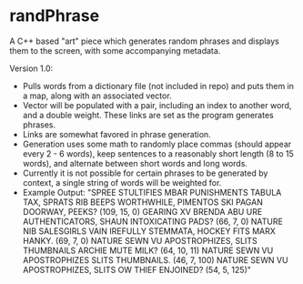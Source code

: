 # randPhrase
A C++ based "art" piece which generates random phrases and displays them to the screen, with some accompanying metadata.

Version 1.0:
 - Pulls words from a dictionary file (not included in repo) and puts them in a map, along with an associated vector.
 - Vector will be populated with a pair, including an index to another word, and a double weight. These links are set as the program generates phrases.
 - Links are somewhat favored in phrase generation.
 - Generation uses some math to randomly place commas (should appear every 2 - 6 words), keep sentences to a reasonably short length (8 to 15 words), and alternate between short words and long words.
 - Currently it is not possible for certain phrases to be generated by context, a single string of words will be weighted for.
 - Example Output: "SPREE STULTIFIES MBAR PUNISHMENTS TABULA TAX, SPRATS RIB BEEPS WORTHWHILE, PIMENTOS SKI PAGAN DOORWAY, PEEKS? (109, 15, 0) GEARING XV BRENDA ABU URE AUTHENTICATORS, SHAUN INTOXICATING PADS? (66, 7, 0) NATURE NIB SALESGIRLS VAIN IREFULLY STEMMATA, HOCKEY FITS MARX HANKY. (69, 7, 0) NATURE SEWN VU APOSTROPHIZES, SLITS THUMBNAILS ARCHIE MUTE MILK? (64, 10, 11) NATURE SEWN VU APOSTROPHIZES SLITS THUMBNAILS. (46, 7, 100) NATURE SEWN VU APOSTROPHIZES, SLITS OW THIEF ENJOINED? (54, 5, 125)"
